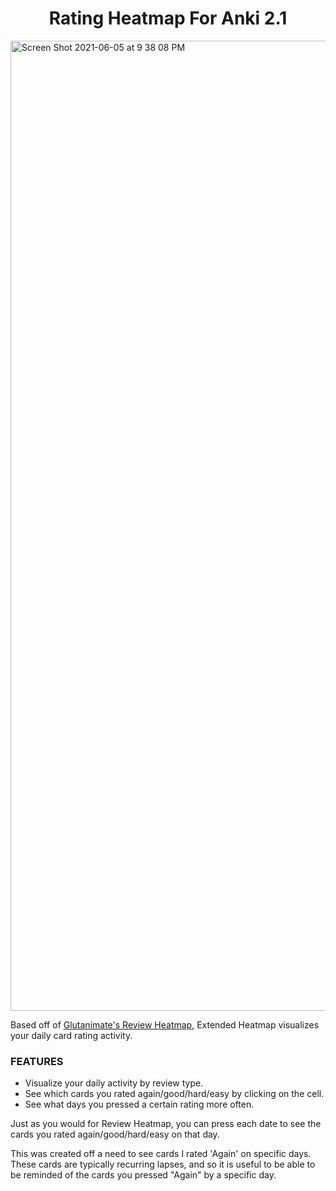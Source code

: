<h1 align = "center"> Rating Heatmap For Anki 2.1 </h1>



<img width="1552" alt="Screen Shot 2021-06-05 at 9 38 08 PM" src="https://user-images.githubusercontent.com/46613983/120911857-bf561700-c647-11eb-9d33-b3cbaef37035.png">


Based off of <a href = "https://github.com/glutanimate/review-heatmap" target="_blank"> Glutanimate's Review Heatmap</a>, Extended Heatmap visualizes your daily card rating activity.

<h3> FEATURES </h3>

<ul> 
        <li> Visualize your daily activity by review type. </li>
        <li> See which cards you rated again/good/hard/easy by clicking on the cell. </li> 
        <li> See what days you pressed a certain rating more often. </li>
        
        
        
</ul>


Just as you would for Review Heatmap, you can press each date to see the cards you rated again/good/hard/easy on that day. 


This was created off a need to see cards I rated 'Again' on specific days. These cards are typically recurring lapses, and so it is useful to be able to be reminded of the cards you pressed "Again" by a specific day. 
